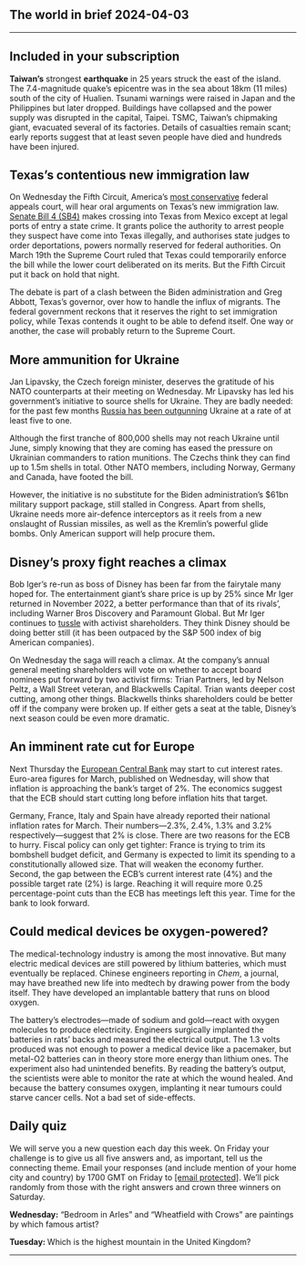 ## The world in brief 2024-04-03

----------

## Included in your subscription





<strong>Taiwan’s</strong> strongest <strong>earthquake</strong> in 25 years struck the east of the island. The 7.4-magnitude quake’s epicentre was in the sea about 18km (11 miles) south of the city of Hualien. Tsunami warnings were raised in Japan and the Philippines but later dropped. Buildings have collapsed and the power supply was disrupted in the capital, Taipei. TSMC, Taiwan’s chipmaking giant, evacuated several of its factories. Details of casualties remain scant; early reports suggest that at least seven people have died and hundreds have been injured.

## Texas’s contentious new immigration law

On Wednesday the Fifth Circuit, America’s [most conservative](https://www.economist.com/united-states/2023/11/30/a-maga-court-in-new-orleans-is-shaping-the-supreme-courts-agenda) federal appeals court, will hear oral arguments on Texas’s new immigration law. [Senate Bill 4 (SB4)](https://www.economist.com/the-economist-explains/2024/03/21/will-texas-succeed-in-enforcing-its-own-immigration-law) makes crossing into Texas from Mexico except at legal ports of entry a state crime. It grants police the authority to arrest people they suspect have come into Texas illegally, and authorises state judges to order deportations, powers normally reserved for federal authorities. On March 19th the Supreme Court ruled that Texas could temporarily enforce the bill while the lower court deliberated on its merits. But the Fifth Circuit put it back on hold that night. 

The debate is part of a clash between the Biden administration and Greg Abbott, Texas’s governor, over how to handle the influx of migrants. The federal government reckons that it reserves the right to set immigration policy, while Texas contends it ought to be able to defend itself. One way or another, the case will probably return to the Supreme Court.

## More ammunition for Ukraine

Jan Lipavsky, the Czech foreign minister, deserves the gratitude of his NATO counterparts at their meeting on Wednesday. Mr Lipavsky has led his government’s initiative to source shells for Ukraine. They are badly needed: for the past few months [Russia has been outgunning](https://www.economist.com/the-economist-explains/2024/03/20/might-russia-run-out-of-big-guns) Ukraine at a rate of at least five to one. 

Although the first tranche of 800,000 shells may not reach Ukraine until June, simply knowing that they are coming has eased the pressure on Ukrainian commanders to ration munitions. The Czechs think they can find up to 1.5m shells in total. Other NATO members, including Norway, Germany and Canada, have footed the bill.

However, the initiative is no substitute for the Biden administration’s $61bn military support package, still stalled in Congress. Apart from shells, Ukraine needs more air-defence interceptors as it reels from a new onslaught of Russian missiles, as well as the Kremlin’s powerful glide bombs. Only American support will help procure them<strong>. </strong>

## Disney’s proxy fight reaches a climax

Bob Iger’s re-run as boss of Disney has been far from the fairytale many hoped for. The entertainment giant’s share price is up by 25% since Mr Iger returned in November 2022, a better performance than that of its rivals’, including Warner Bros Discovery and Paramount Global. But Mr Iger continues to [tussle](https://www.economist.com/business/2023/11/09/the-bob-iger-v-nelson-peltz-rematch) with activist shareholders. They think Disney should be doing better still (it has been outpaced by the S&amp;P 500 index of big American companies).

On Wednesday the saga will reach a climax. At the company’s annual general meeting shareholders will vote on whether to accept board nominees put forward by two activist firms: Trian Partners, led by Nelson Peltz, a Wall Street veteran, and Blackwells Capital. Trian wants deeper cost cutting, among other things. Blackwells thinks shareholders could be better off if the company were broken up. If either gets a seat at the table, Disney’s next season could be even more dramatic.

## An imminent rate cut for Europe

Next Thursday the [European Central Bank](https://www.economist.com/finance-and-economics/2024/03/26/europes-economy-is-under-attack-from-all-sides) may start to cut interest rates. Euro-area figures for March, published on Wednesday, will show that inflation is approaching the bank’s target of 2%. The economics suggest that the ECB should start cutting long before inflation hits that target.

Germany, France, Italy and Spain have already reported their national inflation rates for March. Their numbers—2.3%, 2.4%, 1.3% and 3.2% respectively—suggest that 2% is close. There are two reasons for the ECB to hurry. Fiscal policy can only get tighter: France is trying to trim its bombshell budget deficit, and Germany is expected to limit its spending to a constitutionally allowed size. That will weaken the economy further. Second, the gap between the ECB’s current interest rate (4%) and the possible target rate (2%) is large. Reaching it will require more 0.25 percentage-point cuts than the ECB has meetings left this year. Time for the bank to look forward.

## Could medical devices be oxygen-powered?

The medical-technology industry is among the most innovative. But many electric medical devices are still powered by lithium batteries, which must eventually be replaced. Chinese engineers reporting in <em>Chem</em>, a journal, may have breathed new life into medtech by drawing power from the body itself. They have developed an implantable battery that runs on blood oxygen.

The battery’s electrodes—made of sodium and gold—react with oxygen molecules to produce electricity. Engineers surgically implanted the batteries in rats’ backs and measured the electrical output. The 1.3 volts produced was not enough to power a medical device like a pacemaker, but metal-O2 batteries can in theory store more energy than lithium ones. The experiment also had unintended benefits. By reading the battery’s output, the scientists were able to monitor the rate at which the wound healed. And because the battery consumes oxygen, implanting it near tumours could starve cancer cells. Not a bad set of side-effects.

## Daily quiz

We will serve you a new question each day this week. On Friday your challenge is to give us all five answers and, as important, tell us the connecting theme. Email your responses (and include mention of your home city and country) by 1700 GMT on Friday to [<span class="__cf_email__" data-cfemail="c697b3afbc83b5b6b4a3b5b5a986a3a5a9a8a9abafb5b2e8a5a9ab">[email&#160;protected]</span>](https://www.economist.com/cdn-cgi/l/email-protection#b5e4c0dccff0c6c5c7d0c6c6daf5d0d6dadbdad8dcc6c19bd6dad8). We’ll pick randomly from those with the right answers and crown three winners on Saturday.

<strong>Wednesday:</strong> “Bedroom in Arles” and “Wheatfield with Crows” are paintings by which famous artist?

<strong>Tuesday: </strong>Which is the highest mountain in the United Kingdom?

----------
